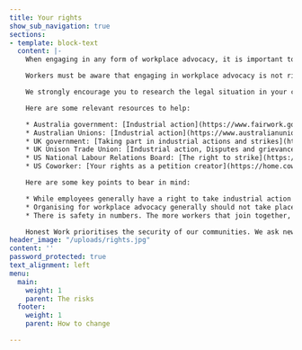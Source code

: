```yaml
---
title: Your rights
show_sub_navigation: true
sections:
- template: block-text
  content: |-
    When engaging in any form of workplace advocacy, it is important to be aware of your rights, the scope of activities that are legally protected and how to minimise the risks you face by speaking up, and what to do in the case of retaliation by your employer.

    Workers must be aware that engaging in workplace advocacy is not risk free. Participating in strikes or walkouts in particular may not always be protected. While the right to strike is an internationally recognised human right, not all legal regimes grant striking workers decent protections, and many of those that do require specific procedures to be followed.

    We strongly encourage you to research the legal situation in your country or jurisdiction, which can vary enormously.

    Here are some relevant resources to help:

    * Australia government: [Industrial action](https://www.fairwork.gov.au/how-we-will-help/templates-and-guides/fact-sheets/rights-and-obligations/industrial-action)
    * Australian Unions: [Industrial action](https://www.australianunions.org.au/industrial_action_factsheet#:\~:text=In%20Australia%20today%20industrial%20action,union%20and%20change%20the%20rules.)
    * UK government: [Taking part in industrial actions and strikes](https://www.gov.uk/industrial-action-strikes/your-employment-rights-during-industrial-action)
    * UK Unison Trade Union: [Industrial action, Disputes and grievances](https://www.unison.org.uk/get-help/knowledge/disputes-grievances/industrial-action/)
    * US National Labour Relations Board: [The right to strike](https://www.nlrb.gov/strikes)
    * US Coworker: [Your rights as a petition creator](https://home.coworker.org/resources/your-rights-as-a-petition-creator/)

    Here are some key points to bear in mind:

    * While employees generally have a right to take industrial action on matters related to the terms and conditions of their employment provided that the correct procedures have been followed, there is no evidence that this right would extend to advocacy relating to the environmental and social practices of their employer. This is an emerging area and should not be considered traditional “industrial action”, and so caution should be exercised when choosing the tactics to engage companies.
    * Organising for workplace advocacy generally should not take place during company time, on company property or using company equipment or email addresses.
    * There is safety in numbers. The more workers that join together, the more protected you will be (and the more likely you will be to achieve the aims of your campaign). The most common way of banding together with workers at your company and beyond is by joining a trade union.

    Honest Work prioritises the security of our communities. We ask new members to provide proof of their current employer to ensure that we are preserving a ‘workers only’ space. We also are designing our communities with anonymity in mind.
header_image: "/uploads/rights.jpg"
content: ''
password_protected: true
text_alignment: left
menu:
  main:
    weight: 1
    parent: The risks
  footer:
    weight: 1
    parent: How to change

---
```

